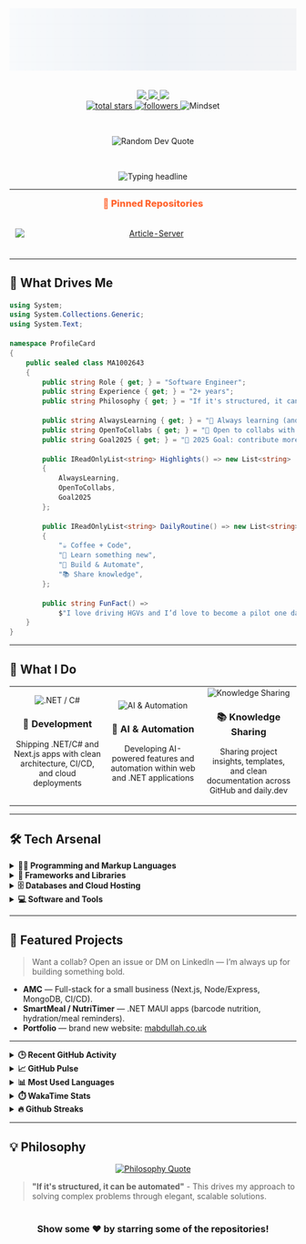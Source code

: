 <!-- HERO -->
<picture>
  <source media="(prefers-color-scheme: dark)" srcset="./assets/hero-pro-dark.svg">
  <img src="./assets/hero-pro-light.svg" alt="Muhammad Abdullah — Professional Header">
</picture>

<!-- Social icons section -->
<p align="center">
<br/>
  <a href="mailto:muhammad.abdullah33176444@gmail.com">
    <img src="https://img.shields.io/badge/Gmail-333333?style=for-the-badge&logo=gmail&logoColor=red" />
  </a>
  <a href="https://linkedin.com/in/muhammad-abdullah227" target="_blank">
    <img src="https://img.shields.io/badge/LinkedIn-0077B5?style=for-the-badge&logo=linkedin&logoColor=white" target="_blank" />
  </a>
    <a href="https://muhammadabdullah227.co.uk/" target="_blank">
     <img src="https://img.shields.io/badge/Portfolio-FF5722?style=for-the-badge&logo=todoist&logoColor=white" target="_blank" />
  </a>
  <br/>
  <a href="https://github.com/MA1002643?tab=repositories&sort=stargazers">
    <img alt="total stars" title="Total stars on GitHub"
         src="https://custom-icon-badges.demolab.com/github/stars/MA1002643?color=55960c&style=for-the-badge&labelColor=488207&logo=star" />
  </a>
  <a href="https://github.com/MA1002643?tab=followers">
    <img alt="followers" title="Follow me on GitHub"
         src="https://custom-icon-badges.demolab.com/github/followers/MA1002643?color=236ad3&labelColor=1155ba&style=for-the-badge&logo=person-add&label=Follow&logoColor=white" />
  </a>
    </a>
    <img src="https://img.shields.io/badge/Mindset-Agile%20%7C%20Problem%20Solver-orange?style=for-the-badge&logo=lightbulb&logoColor=white" alt="Mindset"/>
  </a>
</p>

<!-- gradient underline -->
<p align="center">
  <img src="https://raw.githubusercontent.com/andreasbm/readme/master/assets/lines/rainbow.png" width="400" height="3">
</p>

<!-- Quote Section -->

<div align="center">
  <img src="https://quotes-github-readme.vercel.app/api?type=horizontal&theme=radical" alt="Random Dev Quote"/>
</div>

<!-- gradient underline -->
<p align="center">
  <img src="https://raw.githubusercontent.com/andreasbm/readme/master/assets/lines/rainbow.png" width="400" height="3">
</p>

<!-- Typing Headline -->
<p align="center">
  <picture>
    <!-- Dark mode: light text -->
    <source media="(prefers-color-scheme: dark)" srcset="https://readme-typing-svg.demolab.com?font=Fira+Code&size=22&duration=2800&pause=600&center=true&vCenter=true&width=900&color=E5E7EB&lines=Building+polished+experiences+for+web%2C+mobile+%26+cloud;Obsessed+with+clean+architecture%2C+CI%2FCD%2C+and+DX;Let%E2%80%99s+ship+something+people+love+%F0%9F%9A%80">
    <!-- Light mode: dark text -->
    <img src="https://readme-typing-svg.demolab.com?font=Fira+Code&size=22&duration=2800&pause=600&center=true&vCenter=true&width=900&color=0C1A25&lines=Building+polished+experiences+for+web%2C+mobile+%26+cloud;Obsessed+with+clean+architecture%2C+CI%2FCD%2C+and+DX;Let%E2%80%99s+ship+something+people+love+%F0%9F%9A%80" alt="Typing headline" />
  </picture>
</p>

---

<!-- PINNED: START -->
<h3 align="center" style="margin:0 0 12px; color:#FF652F; font-weight:800;">📌 Pinned Repositories</h3>
<table align="center" cellspacing="0" cellpadding="0" border="0" style="border:0; border-collapse:separate; margin:0 auto;">
<tr>
<td align="center" valign="top" width="50%" style="padding:12px 24px 12px 0px; border:0;">
<a href="https://github.com/MA1002643/Article-Server">
<div style="padding:10px; box-sizing:border-box;">
<picture>
<source media="(prefers-color-scheme: dark)" srcset="https://github-readme-stats.vercel.app/api/pin/?username=MA1002643&repo=Article-Server&show_owner=false&hide_border=true&title_color=ff652f&icon_color=FFE400&cache_seconds=21600&text_color=ffffff&bg_color=0D1117">
<img alt="Article-Server" src="https://github-readme-stats.vercel.app/api/pin/?username=MA1002643&repo=Article-Server&show_owner=false&hide_border=true&title_color=ff652f&icon_color=FFE400&cache_seconds=21600&text_color=0c1a25&bg_color=ffffff" width="480" style="max-width:100%; height:auto; display:block;">
</picture>
</div>
</a>
</td>
<td align="center" valign="top" width="50%" style="padding:12px 0px 12px 24px; border:0;">
<a href="https://github.com/MA1002643/Singer-Website">
<div style="padding:10px; box-sizing:border-box;">
<picture>
<source media="(prefers-color-scheme: dark)" srcset="https://github-readme-stats.vercel.app/api/pin/?username=MA1002643&repo=Singer-Website&show_owner=false&hide_border=true&title_color=ff652f&icon_color=FFE400&cache_seconds=21600&text_color=ffffff&bg_color=0D1117">
<img alt="Singer-Website" src="https://github-readme-stats.vercel.app/api/pin/?username=MA1002643&repo=Singer-Website&show_owner=false&hide_border=true&title_color=ff652f&icon_color=FFE400&cache_seconds=21600&text_color=0c1a25&bg_color=ffffff" width="480" style="max-width:100%; height:auto; display:block;">
</picture>
</div>
</a>
</td>
</tr>
</table>
<!-- PINNED: END -->

---

## 💫 What Drives Me

```csharp
using System;
using System.Collections.Generic;
using System.Text;

namespace ProfileCard
{
    public sealed class MA1002643
    {
        public string Role { get; } = "Software Engineer";
        public string Experience { get; } = "2+ years";
        public string Philosophy { get; } = "If it's structured, it can be automated";

        public string AlwaysLearning { get; } = "🌱 Always learning (and shipping) — web, mobile, cloud.";
        public string OpenToCollabs { get; } = "🤝 Open to collabs with juniors & seniors alike.";
        public string Goal2025 { get; } = "🎯 2025 Goal: contribute more to open-source, ship impactful tools.";

        public IReadOnlyList<string> Highlights() => new List<string>
        {
            AlwaysLearning,
            OpenToCollabs,
            Goal2025
        };

        public IReadOnlyList<string> DailyRoutine() => new List<string>
        {
            "☕ Coffee + Code",
            "🧠 Learn something new",
            "🔧 Build & Automate",
            "📚 Share knowledge",
        };

        public string FunFact() =>
            $"I love driving HGVs and I’d love to become a pilot one day. ({DateTime.UtcNow:yyyy})";
    }
}
```

---

## 🎯 What I Do

<div align="center">
  <table>
    <tr>
      <td align="center" width="33%">
        <img src="https://cdn.simpleicons.org/dotnet/512BD4" alt=".NET / C#" width="96" height="96"/>
        <h3>🔧 Development</h3>
        <p>Shipping .NET/C# and Next.js apps with clean architecture, CI/CD, and cloud deployments</p>
      </td>
      <td align="center" width="33%">
        <img src="https://img.icons8.com/color/96/artificial-intelligence.png" alt="AI & Automation"/>
        <h3>🤖 AI & Automation</h3>
        <p>Developing AI-powered features and automation within web and .NET applications</p>
      </td>
      <td align="center" width="33%">
        <img src="https://img.icons8.com/glyph-neue/96/github.png" alt="Knowledge Sharing"/>
        <h3>📚 Knowledge Sharing</h3>
        <p>Sharing project insights, templates, and clean documentation across GitHub and daily.dev</p>
      </td>
    </tr>
  </table>
</div>

---

## 🛠️ Tech Arsenal

<details>

<summary><b>👨‍💻 Programming and Markup Languages</b></summary>
<br/>

<!-- LANG-ICONS:START -->
![JavaScript](https://img.shields.io/badge/JavaScript-F7DF1E?style=for-the-badge&logo=javascript&logoColor=black)
![HTML](https://img.shields.io/badge/HTML-E34F26?style=for-the-badge&logo=html&logoColor=white)
![CSS](https://img.shields.io/badge/CSS-1572B6?style=for-the-badge&logo=css&logoColor=white)
![Java](https://img.shields.io/badge/Java-007396?style=for-the-badge&logo=java&logoColor=white)
![C#](https://img.shields.io/badge/C%23-239120?style=for-the-badge&logo=csharp&logoColor=white)
![HTML5](https://img.shields.io/badge/HTML5-E34F26?style=for-the-badge&logo=html5&logoColor=white)
![CSS3](https://img.shields.io/badge/CSS3-1572B6?style=for-the-badge&logo=css3&logoColor=white)
![JavaScript (ES6+)](<https://img.shields.io/badge/JavaScript%20(ES6%2B)-444444?style=for-the-badge&logo=javascript-(es6plus)&logoColor=white>)
![SQL](https://img.shields.io/badge/SQL-4479A1?style=for-the-badge&logo=sql&logoColor=white)
![PHP](https://img.shields.io/badge/PHP-444444?style=for-the-badge&logo=php&logoColor=white)
![Processing](https://img.shields.io/badge/Processing-444444?style=for-the-badge&logo=processing&logoColor=white)
![Vue](https://img.shields.io/badge/Vue-444444?style=for-the-badge&logo=vue&logoColor=white)
![TypeScript](https://img.shields.io/badge/TypeScript-3178C6?style=for-the-badge&logo=typescript&logoColor=white)
![Shell](https://img.shields.io/badge/Shell-444444?style=for-the-badge&logo=shell&logoColor=white)
![Dockerfile](https://img.shields.io/badge/Dockerfile-444444?style=for-the-badge&logo=dockerfile&logoColor=white)
![Procfile](https://img.shields.io/badge/Procfile-444444?style=for-the-badge&logo=procfile&logoColor=white)
![Python](https://img.shields.io/badge/Python-3776AB?style=for-the-badge&logo=python&logoColor=white)
![Prolog](https://img.shields.io/badge/Prolog-444444?style=for-the-badge&logo=prolog&logoColor=white)
![Haskell](https://img.shields.io/badge/Haskell-444444?style=for-the-badge&logo=haskell&logoColor=white)
![C++](https://img.shields.io/badge/C%2B%2B-00599C?style=for-the-badge&logo=c++&logoColor=white)
![Go](https://img.shields.io/badge/Go-00ADD8?style=for-the-badge&logo=go&logoColor=white)
![Rust](https://img.shields.io/badge/Rust-000000?style=for-the-badge&logo=rust&logoColor=white)
![MIPS Assembly](https://img.shields.io/badge/MIPS%20Assembly-444444?style=for-the-badge&logo=mipsassembly&logoColor=white)

<!-- LANG-ICONS:END -->

</details>

<details>

<summary><b>🧰 Frameworks and Libraries</b></summary>
<br/>

<!-- FWLIB-ICONS:START -->
![React](https://img.shields.io/badge/React-20232A?style=for-the-badge&logo=react&logoColor=61DAFB)
![.NET MAUI](https://img.shields.io/badge/.NET%20MAUI-512BD4?style=for-the-badge&logo=net-maui&logoColor=white)
![Blazor](https://img.shields.io/badge/Blazor-5C2D91?style=for-the-badge&logo=blazor&logoColor=white)
![Express.js](https://img.shields.io/badge/Express.js-000000?style=for-the-badge&logo=expressjs&logoColor=white)
![Node.js](https://img.shields.io/badge/Node.js-339933?style=for-the-badge&logo=nodejs&logoColor=white)
![.NET](https://img.shields.io/badge/.NET-444444?style=for-the-badge&logo=dotnet&logoColor=white)
![Angular.js](https://img.shields.io/badge/Angular.js-444444?style=for-the-badge&logo=angularjs&logoColor=white)
![Bootstrap](https://img.shields.io/badge/Bootstrap-444444?style=for-the-badge&logo=bootstrap&logoColor=white)
![Express](https://img.shields.io/badge/Express-444444?style=for-the-badge&logo=express&logoColor=white)
![Next.js](https://img.shields.io/badge/Next.js-444444?style=for-the-badge&logo=nextdotjs&logoColor=white)
![Rollup](https://img.shields.io/badge/Rollup-444444?style=for-the-badge&logo=rollup&logoColor=white)
![Three.js](https://img.shields.io/badge/Three.js-444444?style=for-the-badge&logo=threedotjs&logoColor=white)
![Vite](https://img.shields.io/badge/Vite-444444?style=for-the-badge&logo=vite&logoColor=white)
![Vue.js](https://img.shields.io/badge/Vue.js-444444?style=for-the-badge&logo=vue.js&logoColor=white)
![Webpack](https://img.shields.io/badge/Webpack-444444?style=for-the-badge&logo=webpack&logoColor=white)
![Framer Motion](https://img.shields.io/badge/Framer%20Motion-444444?style=for-the-badge&logo=framermotion&logoColor=white)
![Tailwind CSS](https://img.shields.io/badge/Tailwind%20CSS-444444?style=for-the-badge&logo=tailwindcss&logoColor=white)

<!-- FWLIB-ICONS:END -->

</details>

<details>

<summary><b>🗄️ Databases and Cloud Hosting</b></summary>
<br/>

<!-- DBCLOUD-ICONS:START -->
![PostgreSQL](https://img.shields.io/badge/PostgreSQL-316192?style=for-the-badge&logo=postgresql&logoColor=white)
![MySQL](https://img.shields.io/badge/MySQL-00000F?style=for-the-badge&logo=mysql&logoColor=white)
![SQLite](https://img.shields.io/badge/SQLite-07405E?style=for-the-badge&logo=sqlite&logoColor=white)
![AWS](https://img.shields.io/badge/AWS-232F3E?style=for-the-badge&logo=amazon-aws&logoColor=white)
![Docker](https://img.shields.io/badge/Docker-2496ED?style=for-the-badge&logo=docker&logoColor=white)
![Jenkins](https://img.shields.io/badge/Jenkins-D24939?style=for-the-badge&logo=jenkins&logoColor=white)
![YAML](https://img.shields.io/badge/YAML-000000?style=for-the-badge&logo=yaml&logoColor=white)
![Prisma](https://img.shields.io/badge/Prisma-444444?style=for-the-badge&logo=prisma&logoColor=white)
![Vercel](https://img.shields.io/badge/Vercel-444444?style=for-the-badge&logo=vercel&logoColor=white)

<!-- DBCLOUD-ICONS:END -->

</details>

<details>

<summary><b>💻 Software and Tools</b></summary>
<br/>

<!-- TOOLS-ICONS:START -->
![Git](https://img.shields.io/badge/Git-F05032?style=for-the-badge&logo=git&logoColor=white)
![Postman](https://img.shields.io/badge/Postman-FF6C37?style=for-the-badge&logo=postman&logoColor=white)
![CI/CD](https://img.shields.io/badge/CI%2FCD-0B5FFF?style=for-the-badge&logo=githubactions&logoColor=white)
![Database Integration](https://img.shields.io/badge/Database%20Integration-4DB33D?style=for-the-badge&logo=mongodb&logoColor=white)
![DevOps automation](https://img.shields.io/badge/DevOps%20automation-444444?style=for-the-badge&logo=githubactions&logoColor=white)
![GitHub](https://img.shields.io/badge/GitHub-181717?style=for-the-badge&logo=github&logoColor=white)
![Integration](https://img.shields.io/badge/Integration-444444?style=for-the-badge&logo=integration&logoColor=white)
![JUnit](https://img.shields.io/badge/JUnit-444444?style=for-the-badge&logo=junit5&logoColor=white)
![Jira](https://img.shields.io/badge/Jira-2684FF?style=for-the-badge&logo=jira&logoColor=white)
![NPM](https://img.shields.io/badge/NPM-444444?style=for-the-badge&logo=npm&logoColor=white)
![NUnit](https://img.shields.io/badge/NUnit-444444?style=for-the-badge&logo=nunit&logoColor=white)
![Photoshop](https://img.shields.io/badge/Photoshop-31A8FF?style=for-the-badge&logo=photoshop&logoColor=white)
![Tomcat](https://img.shields.io/badge/Tomcat-F8DC75?style=for-the-badge&logo=tomcat&logoColor=white)
![UML](https://img.shields.io/badge/UML-1B72BE?style=for-the-badge&logo=plantuml&logoColor=white)
![UX Design](https://img.shields.io/badge/UX%20Design-FF4081?style=for-the-badge&logo=figma&logoColor=white)
![Ubuntu](https://img.shields.io/badge/Ubuntu-E95420?style=for-the-badge&logo=ubuntu&logoColor=white)
![Unit](https://img.shields.io/badge/Unit-444444?style=for-the-badge&logo=unit&logoColor=white)
![VS Code](https://img.shields.io/badge/VS%20Code-007ACC?style=for-the-badge&logo=visual-studio-code&logoColor=white)
![Visual Studio](https://img.shields.io/badge/Visual%20Studio-5C2D91?style=for-the-badge&logo=visual-studio&logoColor=white)
![Azure DevOps](https://img.shields.io/badge/Azure%20DevOps-444444?style=for-the-badge&logo=azuredevops&logoColor=white)
![Babel](https://img.shields.io/badge/Babel-444444?style=for-the-badge&logo=babel&logoColor=white)
![Chai](https://img.shields.io/badge/Chai-444444?style=for-the-badge&logo=chai&logoColor=white)
![Commitizen](https://img.shields.io/badge/Commitizen-444444?style=for-the-badge&logo=commitizen&logoColor=white)
![Docker](https://img.shields.io/badge/Docker-444444?style=for-the-badge&logo=docker&logoColor=white)
![ESLint](https://img.shields.io/badge/ESLint-444444?style=for-the-badge&logo=eslint&logoColor=white)
![Husky](https://img.shields.io/badge/Husky-444444?style=for-the-badge&logo=husky&logoColor=white)
![Jest](https://img.shields.io/badge/Jest-444444?style=for-the-badge&logo=jest&logoColor=white)
![MSBuild](https://img.shields.io/badge/MSBuild-444444?style=for-the-badge&logo=msbuild&logoColor=white)
![Make](https://img.shields.io/badge/Make-444444?style=for-the-badge&logo=make&logoColor=white)
![Mocha](https://img.shields.io/badge/Mocha-444444?style=for-the-badge&logo=mocha&logoColor=white)
![Nodemon](https://img.shields.io/badge/Nodemon-444444?style=for-the-badge&logo=nodemon&logoColor=white)
![NuGet](https://img.shields.io/badge/NuGet-444444?style=for-the-badge&logo=nuget&logoColor=white)
![PHPUnit](https://img.shields.io/badge/PHPUnit-444444?style=for-the-badge&logo=phpunit&logoColor=white)
![Prettier](https://img.shields.io/badge/Prettier-444444?style=for-the-badge&logo=prettier&logoColor=white)
![System](https://img.shields.io/badge/System-444444?style=for-the-badge&logo=system&logoColor=white)
![Testing](https://img.shields.io/badge/Testing-444444?style=for-the-badge&logo=testing&logoColor=white)
![TypeScript](https://img.shields.io/badge/TypeScript-3178C6?style=for-the-badge&logo=typescript&logoColor=white)
![Vite](https://img.shields.io/badge/Vite-444444?style=for-the-badge&logo=vite&logoColor=white)
![Webpack](https://img.shields.io/badge/Webpack-444444?style=for-the-badge&logo=webpack&logoColor=white)
![Yarn](https://img.shields.io/badge/Yarn-444444?style=for-the-badge&logo=yarn&logoColor=white)
![commitlint](https://img.shields.io/badge/commitlint-444444?style=for-the-badge&logo=commitlint&logoColor=white)
![lint-staged](https://img.shields.io/badge/lint-staged-444444?style=for-the-badge&logo=lint-staged&logoColor=white)
![npm](https://img.shields.io/badge/npm-444444?style=for-the-badge&logo=npm&logoColor=white)
![nyc/Istanbul](https://img.shields.io/badge/nyc%2FIstanbul-444444?style=for-the-badge&logo=nyc/istanbul&logoColor=white)
![Docker Compose](https://img.shields.io/badge/Docker%20Compose-444444?style=for-the-badge&logo=dockercompose&logoColor=white)
![Project Management](https://img.shields.io/badge/Project%20Management-444444?style=for-the-badge&logo=projectmanagement&logoColor=white)
![Software Design & Architecture](https://img.shields.io/badge/Software%20Design%20%26%20Architecture-444444?style=for-the-badge&logo=softwaredesignandarchitecture&logoColor=white)
![TS Node](https://img.shields.io/badge/TS%20Node-444444?style=for-the-badge&logo=tsnode&logoColor=white)

<!-- TOOLS-ICONS:END -->

</details>

---

## 🧪 Featured Projects

> Want a collab? Open an issue or DM on LinkedIn — I’m always up for building something bold.

- **AMC** — Full-stack for a small business (Next.js, Node/Express, MongoDB, CI/CD).
- **SmartMeal / NutriTimer** — .NET MAUI apps (barcode nutrition, hydration/meal reminders).
- **Portfolio** — brand new website: <a href="https://abdullah-portfolio-chi.vercel.app/">mabdullah.co.uk</a>

---

<details>

<summary><b>🕒 Recent GitHub Activity</b></summary>

<!--RECENT_ACTIVITY:start-->

⬆️ Pushed 936 commit(s) to [MA1002643/MA1002643](https://github.com/MA1002643/MA1002643)<br>
⬆️ Pushed 3 commit(s) to [MA1002643/article-server-full-stack-blogging-platform](https://github.com/MA1002643/article-server-full-stack-blogging-platform)<br>
⬆️ Pushed 1 commit(s) to [MA1002643/fullstack-singer-platform](https://github.com/MA1002643/fullstack-singer-platform)<br>
📦 Created branch `remove-duplicate-frontend` in [MA1002643/Article-Server](https://github.com/MA1002643/Article-Server)<br>
⬆️ Pushed 3 commit(s) to [MA1002643/ai-powered-recipe-search-platform](https://github.com/MA1002643/ai-powered-recipe-search-platform)<br>
⬆️ Pushed 1 commit(s) to [MA1002643/vevox-real-time-chat-web-application](https://github.com/MA1002643/vevox-real-time-chat-web-application)<br>
⬆️ Pushed 1 commit(s) to [Recepie-Finder/Frontend](https://github.com/Recepie-Finder/Frontend)<br>
📦 Created repository [MA1002643/ai-powered-recipe-search-platform](https://github.com/MA1002643/ai-powered-recipe-search-platform)<br>
💬 Commented on [MA1002643/MA1002643#1](https://github.com/MA1002643/MA1002643/issues/1)<br>
✔️ Closed [MA1002643/MA1002643#1](https://github.com/MA1002643/MA1002643/issues/1)<br>
⬆️ Pushed 1 commit(s) to [MA1002643/aura-motion](https://github.com/MA1002643/aura-motion)<br>
📦 Created repository [MA1002643/github-readme-streak-stats](https://github.com/MA1002643/github-readme-streak-stats) (fork)<br>
<!--RECENT_ACTIVITY:end-->

<!--RECENT_ACTIVITY:last_update-->

Last Updated: Tuesday, October 14th, 2025, 0:41:17 am

<!--RECENT_ACTIVITY:last_update_end-->
</details>

<details>
  <summary><b>📈 GitHub Pulse</b></summary>

  <br />
        <!-- GitHub Stats -->
        <picture>
          <source media="(prefers-color-scheme: dark)" srcset="https://github-readme-stats-chi-woad.vercel.app/api?username=MA1002643&show_icons=true&hide_border=false&title_color=ff652f&icon_color=FFE400&bg_color=0D1117&text_color=ffffff&border_color=30363D&cache_seconds=7200" />
          <img alt="Muhammad Abdullah — GitHub Stats" height="180" src="https://github-readme-stats-chi-woad.vercel.app/api?username=MA1002643&show_icons=true&hide_border=false&title_color=ff652f&icon_color=FFE400&bg_color=ffffff&text_color=0C1A25&border_color=0c1a25&cache_seconds=7200" />
        </picture>
</details>

<details>

<summary><b>📊 Most Used Languages</b></summary>
<br />
<picture>
          <source media="(prefers-color-scheme: dark)" srcset="https://github-readme-stats-chi-woad.vercel.app/api/top-langs?username=MA1002643&layout=compact&langs_count=10&size_weight=0.5&count_weight=0.5&custom_title=Most%20Used%20Languages&bg_color=0D1117&title_color=ff652f&text_color=ffffff&border_color=30363D&hide_border=false&cache_seconds=7200" />
          <img alt="Muhammad Abdullah — Most Used Languages" height="180" src="https://github-readme-stats-chi-woad.vercel.app/api/top-langs?username=MA1002643&layout=compact&langs_count=10&size_weight=0.5&count_weight=0.5&custom_title=Most%20Used%20Languages&bg_color=ffffff&title_color=ff652f&text_color=0C1A25&border_color=0c1a25&hide_border=false&cache_seconds=7200" />
        </picture>
        <br/>
    <b>Note:</b> Top languages is only a metric of the languages my public code consists of and doesn't reflect experience or skill level. <br />

## Daily Coding Time by Language

<!-- LANG-TIME:START -->

```text
Markdown      6 hrs 45 mins   ██████████████░░░░░░░░░░░   58.03 %
JavaScript    2 hrs 9 mins    ████░░░░░░░░░░░░░░░░░░░░░   18.49 %
YAML          1 hrs 51 mins   ███░░░░░░░░░░░░░░░░░░░░░░   15.91 %
HTML          12 mins         ░░░░░░░░░░░░░░░░░░░░░░░░░   01.76 %
Image (svg)   10 mins         ░░░░░░░░░░░░░░░░░░░░░░░░░   01.46 %
Other         8 mins          ░░░░░░░░░░░░░░░░░░░░░░░░░   01.28 %
TypeScript    8 mins          ░░░░░░░░░░░░░░░░░░░░░░░░░   01.21 %
Java          6 mins          ░░░░░░░░░░░░░░░░░░░░░░░░░   00.88 %
JSON          3 mins          ░░░░░░░░░░░░░░░░░░░░░░░░░   00.57 %
Git Config    2 mins          ░░░░░░░░░░░░░░░░░░░░░░░░░   00.31 %
INI           0 mins          ░░░░░░░░░░░░░░░░░░░░░░░░░   00.05 %
CSS           0 mins          ░░░░░░░░░░░░░░░░░░░░░░░░░   00.04 %
C#            0 mins          ░░░░░░░░░░░░░░░░░░░░░░░░░   00.01 %
XML           0 mins          ░░░░░░░░░░░░░░░░░░░░░░░░░   00.00 %
```

Last updated on 2025-10-13 (Displaying Data from past 7 days)

<!-- LANG-TIME:END -->

</details>

<details>
  <summary><b>⏱️ WakaTime Stats</b></summary>

  <br/>

<picture>
  <source
    media="(prefers-color-scheme: dark)"
    srcset="https://github-readme-stats-chi-woad.vercel.app/api/wakatime?username=Abdullah2907&layout=compact&bg_color=0D1117&title_color=ff652f&text_color=ffffff&border_color=30363D&hide_border=false&cache_seconds=7200&custom_title=WakaTime%20Stats"
  />
  <img
    alt="Muhammad Abdullah — WakaTime Stats"
    src="https://github-readme-stats-chi-woad.vercel.app/api/wakatime?username=Abdullah2907&layout=compact&bg_color=ffffff&title_color=ff652f&text_color=0C1A25&border_color=0c1a25&hide_border=false&cache_seconds=7200&custom_title=WakaTime%20Stats"
  />
</picture>

</details>

<details>
  <summary><b>🔥 Github Streaks</b></summary>

  <br />
<!-- GitHub Streak (matches your theme) -->
  <picture>
          <source media="(prefers-color-scheme: dark)" srcset="https://github-readme-streak-stats.herokuapp.com/?user=MA1002643&hide_border=false&background=0D1117&border=30363D&ring=ff652f&fire=FFE400&currStreakNum=ffffff&currStreakLabel=ffffff&sideNums=ffffff&sideLabels=ffffff&dates=9CA3AF" />
          <img alt="Muhammad Abdullah — GitHub Streak" height="180" src="https://github-readme-streak-stats.herokuapp.com/?user=MA1002643&hide_border=false&background=ffffff&border=0c1a25&ring=ff652f&fire=FFE400&currStreakNum=0C1A25&currStreakLabel=0C1A25&sideNums=0C1A25&sideLabels=0C1A25&dates=6B7280" />
        </picture>
</details>

---

## 💡 Philosophy

<div align="center">
  <a href="https://github.com/piyushsuthar/github-readme-quotes">
    <img src="https://quotes-github-readme.vercel.app/api?type=horizontal&theme=radical&quote=If%20it%27s%20structured%2C%20it%20can%20be%20automated.&author=Shishir%20Srivastav&border=true" alt="Philosophy Quote"/>
  </a>
</div>

> **"If it's structured, it can be automated"** - This drives my approach to solving complex problems through elegant, scalable solutions.

#

<div align="center">

### Show some ❤️ by starring some of the repositories!

</div>

